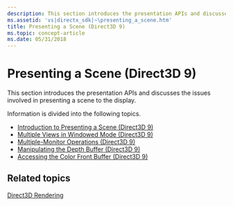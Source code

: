 ```yaml
---
description: This section introduces the presentation APIs and discusses the issues involved in presenting a scene to the display.
ms.assetid: 'vs|directx_sdk|~\presenting_a_scene.htm'
title: Presenting a Scene (Direct3D 9)
ms.topic: concept-article
ms.date: 05/31/2018
---
```


# Presenting a Scene (Direct3D 9)

This section introduces the presentation APIs and discusses the issues involved in presenting a scene to the display.

Information is divided into the following topics.

-   [Introduction to Presenting a Scene (Direct3D 9)](introduction-to-presenting-a-scene.md)
-   [Multiple Views in Windowed Mode (Direct3D 9)](multiple-views-in-windowed-mode.md)
-   [Multiple-Monitor Operations (Direct3D 9)](multiple-monitor-operations.md)
-   [Manipulating the Depth Buffer (Direct3D 9)](manipulating-the-depth-buffer.md)
-   [Accessing the Color Front Buffer (Direct3D 9)](accessing-the-color-front-buffer.md)

## Related topics

<dl> <dt>

[Direct3D Rendering](direct3d-rendering.md)
</dt> </dl>

 

 



